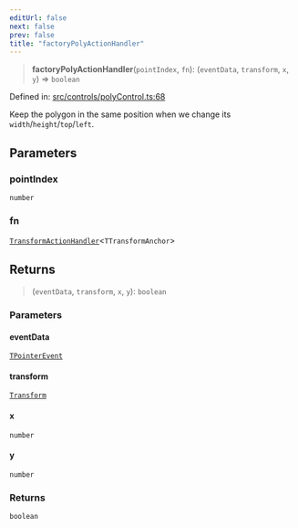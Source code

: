 ```yaml
---
editUrl: false
next: false
prev: false
title: "factoryPolyActionHandler"
---
```


> **factoryPolyActionHandler**(`pointIndex`, `fn`): (`eventData`, `transform`, `x`, `y`) => `boolean`

Defined in: [src/controls/polyControl.ts:68](https://github.com/fabricjs/fabric.js/blob/e114448a1bce9b68a3e1bba337bc0c83a35c1aa5/src/controls/polyControl.ts#L68)

Keep the polygon in the same position when we change its `width`/`height`/`top`/`left`.

## Parameters

### pointIndex

`number`

### fn

[`TransformActionHandler`](/api/type-aliases/transformactionhandler/)\<`TTransformAnchor`\>

## Returns

> (`eventData`, `transform`, `x`, `y`): `boolean`

### Parameters

#### eventData

[`TPointerEvent`](/api/type-aliases/tpointerevent/)

#### transform

[`Transform`](/api/type-aliases/transform/)

#### x

`number`

#### y

`number`

### Returns

`boolean`
